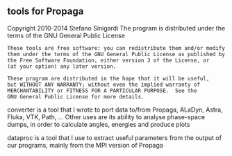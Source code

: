 ## tools for Propaga ##

Copyright 2010-2014 Stefano Sinigardi
The program is distributed under the terms of the GNU General Public License 

    These tools are free software: you can redistribute them and/or modify
    them under the terms of the GNU General Public License as published by
    the Free Software Foundation, either version 3 of the License, or
    (at your option) any later version.

    These program are distributed in the hope that it will be useful,
    but WITHOUT ANY WARRANTY; without even the implied warranty of
    MERCHANTABILITY or FITNESS FOR A PARTICULAR PURPOSE.  See the
    GNU General Public License for more details.

converter is a tool that I wrote to port data to/from Propaga, ALaDyn, Astra, Fluka, VTK, Path, ...
Other uses are its ability to analyse phase-space dumps, in order to calculate angles, energies and produce plots

dataproc is a tool that I use to extract useful parameters from the output of our programs, mainly from the MPI version of Propaga
